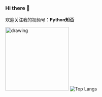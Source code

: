 ### Hi there 👋

欢迎关注我的视频号：**Python知否**

<img src="https://i.imgur.com/ctU3xEJ.jpg" alt="drawing" width="200"/> ![Top Langs](https://github-readme-stats.vercel.app/api/top-langs/?username=wangzhe3224&hide=Jupyter%20Notebook,C++,Fortran,HTML,JavaScript,Cpp,Stylus，Groff,groff,assembly,Stylus,makefile&langs_count=5)



